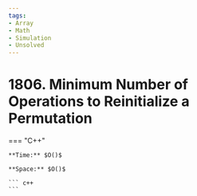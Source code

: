 ```yaml
---
tags:
- Array
- Math
- Simulation
- Unsolved
---
```



# 1806. Minimum Number of Operations to Reinitialize a Permutation

=== "C++"

    **Time:** $O()$

    **Space:** $O()$

    ``` c++
    ```
